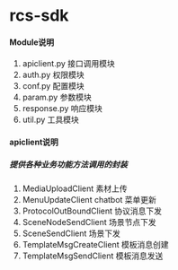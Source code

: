 # rcs-sdk

#### Module说明
1. apiclient.py  接口调用模块
2. auth.py  权限模块
3. conf.py 配置模块
4. param.py 参数模块
5. response.py 响应模块
6. util.py 工具模块

#### apiclient说明
##### 提供各种业务功能方法调用的封装
1. MediaUploadClient 素材上传
2. MenuUpdateClient chatbot 菜单更新
3. ProtocolOutBoundClient 协议消息下发
4. SceneNodeSendClient  场景节点下发
5. SceneSendClient 场景下发
6. TemplateMsgCreateClient  模板消息创建
7. TemplateMsgSendClient 模板消息发送


